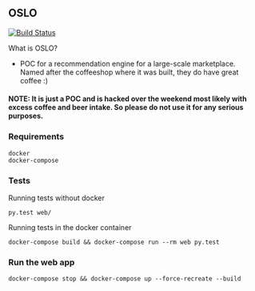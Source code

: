 ## OSLO

[![Build Status](https://travis-ci.org/nikhilRP/recommendation_engine.svg?branch=master)](https://travis-ci.org/nikhilRP/recommendation_engine)

What is OSLO?
* POC for a recommendation engine for a large-scale marketplace. Named after the coffeeshop where it was built, they do have great coffee :)

#### NOTE: It is just a POC and is hacked over the weekend most likely with excess coffee and beer intake. So please do not use it for any serious purposes.

### Requirements

    docker
    docker-compose

### Tests

  Running tests without docker

    py.test web/

  Running tests in the docker container

    docker-compose build && docker-compose run --rm web py.test

### Run the web app

    docker-compose stop && docker-compose up --force-recreate --build
